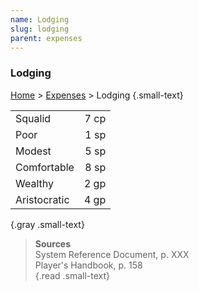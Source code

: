 ```yaml
---
name: Lodging
slug: lodging
parent: expenses
---
```

### Lodging
[Home](dm-operations-center) > [Expenses](expenses) > Lodging {.small-text}

|||
|:-|-:|
| Squalid             |  7 cp |
| Poor                |  1 sp |
| Modest              |  5 sp |
| Comfortable         |  8 sp | 
| Wealthy             |  2 gp |
| Aristocratic        |  4 gp |
{.gray .small-text}

> **Sources** <br/>
> System Reference Document, p. XXX<br/>
> Player's Handbook, p. 158<br/>
{.read .small-text}